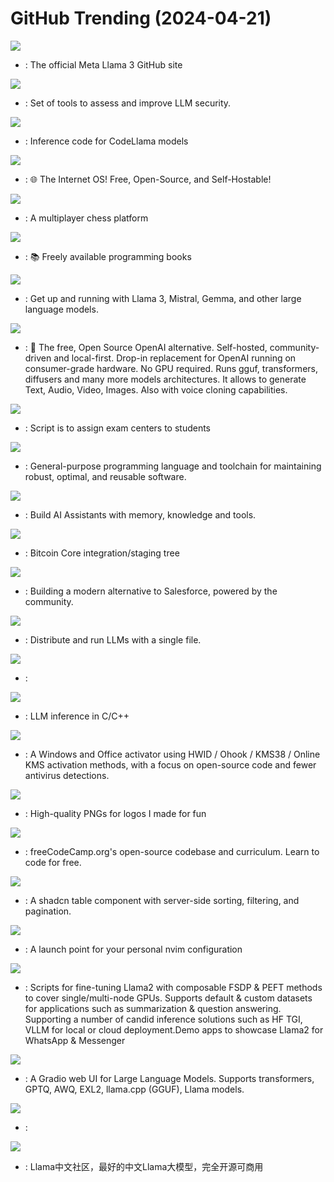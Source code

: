 # GitHub Trending (2024-04-21)

![](https://img.shields.io/badge/Python-New%202-green?style=flat-square&logo=appveyor)
- [](https://github.comundefined): The official Meta Llama 3 GitHub site

![](https://img.shields.io/badge/Python-New%20138-green?style=flat-square&logo=appveyor)
- [](https://github.comundefined): Set of tools to assess and improve LLM security.

![](https://img.shields.io/badge/Python-New%20104-green?style=flat-square&logo=appveyor)
- [](https://github.comundefined): Inference code for CodeLlama models

![](https://img.shields.io/badge/JavaScript-New%20432-green?style=flat-square&logo=appveyor)
- [](https://github.comundefined): 🌐 The Internet OS! Free, Open-Source, and Self-Hostable!

![](https://img.shields.io/badge/TypeScript-New%20565-green?style=flat-square&logo=appveyor)
- [](https://github.comundefined): A multiplayer chess platform

![](https://img.shields.io/badge/none-New%20149-green?style=flat-square&logo=appveyor)
- [](https://github.comundefined): 📚 Freely available programming books

![](https://img.shields.io/badge/Go-New%20464-green?style=flat-square&logo=appveyor)
- [](https://github.comundefined): Get up and running with Llama 3, Mistral, Gemma, and other large language models.

![](https://img.shields.io/badge/C%2B%2B-New%2034-green?style=flat-square&logo=appveyor)
- [](https://github.comundefined): 🤖 The free, Open Source OpenAI alternative. Self-hosted, community-driven and local-first. Drop-in replacement for OpenAI running on consumer-grade hardware. No GPU required. Runs gguf, transformers, diffusers and many more models architectures. It allows to generate Text, Audio, Video, Images. Also with voice cloning capabilities.

![](https://img.shields.io/badge/Python-New%2065-green?style=flat-square&logo=appveyor)
- [](https://github.comundefined): Script is to assign exam centers to students

![](https://img.shields.io/badge/Zig-New%2022-green?style=flat-square&logo=appveyor)
- [](https://github.comundefined): General-purpose programming language and toolchain for maintaining robust, optimal, and reusable software.

![](https://img.shields.io/badge/Python-New%2082-green?style=flat-square&logo=appveyor)
- [](https://github.comundefined): Build AI Assistants with memory, knowledge and tools.

![](https://img.shields.io/badge/C%2B%2B-New%2095-green?style=flat-square&logo=appveyor)
- [](https://github.comundefined): Bitcoin Core integration/staging tree

![](https://img.shields.io/badge/TypeScript-New%20134-green?style=flat-square&logo=appveyor)
- [](https://github.comundefined): Building a modern alternative to Salesforce, powered by the community.

![](https://img.shields.io/badge/C%2B%2B-New%2063-green?style=flat-square&logo=appveyor)
- [](https://github.comundefined): Distribute and run LLMs with a single file.

![](https://img.shields.io/badge/Python-New%2027-green?style=flat-square&logo=appveyor)
- [](https://github.comundefined): 

![](https://img.shields.io/badge/C%2B%2B-New%20167-green?style=flat-square&logo=appveyor)
- [](https://github.comundefined): LLM inference in C/C++

![](https://img.shields.io/badge/Batchfile-New%20215-green?style=flat-square&logo=appveyor)
- [](https://github.comundefined): A Windows and Office activator using HWID / Ohook / KMS38 / Online KMS activation methods, with a focus on open-source code and fewer antivirus detections.

![](https://img.shields.io/badge/none-New%20511-green?style=flat-square&logo=appveyor)
- [](https://github.comundefined): High-quality PNGs for logos I made for fun

![](https://img.shields.io/badge/TypeScript-New%20186-green?style=flat-square&logo=appveyor)
- [](https://github.comundefined): freeCodeCamp.org's open-source codebase and curriculum. Learn to code for free.

![](https://img.shields.io/badge/TypeScript-New%20307-green?style=flat-square&logo=appveyor)
- [](https://github.comundefined): A shadcn table component with server-side sorting, filtering, and pagination.

![](https://img.shields.io/badge/Lua-New%2051-green?style=flat-square&logo=appveyor)
- [](https://github.comundefined): A launch point for your personal nvim configuration

![](https://img.shields.io/badge/Jupyter%20Notebook-New%20122-green?style=flat-square&logo=appveyor)
- [](https://github.comundefined): Scripts for fine-tuning Llama2 with composable FSDP & PEFT methods to cover single/multi-node GPUs. Supports default & custom datasets for applications such as summarization & question answering. Supporting a number of candid inference solutions such as HF TGI, VLLM for local or cloud deployment.Demo apps to showcase Llama2 for WhatsApp & Messenger

![](https://img.shields.io/badge/Python-New%2058-green?style=flat-square&logo=appveyor)
- [](https://github.comundefined): A Gradio web UI for Large Language Models. Supports transformers, GPTQ, AWQ, EXL2, llama.cpp (GGUF), Llama models.

![](https://img.shields.io/badge/JavaScript-New%209-green?style=flat-square&logo=appveyor)
- [](https://github.comundefined): 

![](https://img.shields.io/badge/Python-New%2099-green?style=flat-square&logo=appveyor)
- [](https://github.comundefined): Llama中文社区，最好的中文Llama大模型，完全开源可商用

